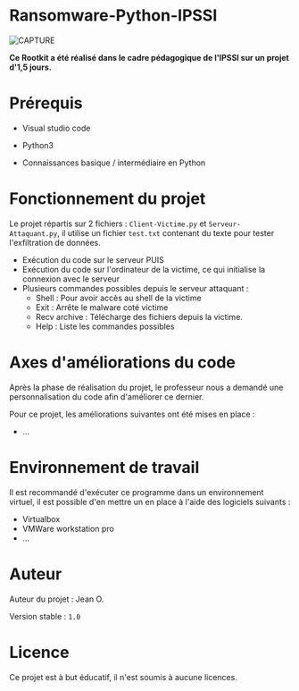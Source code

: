 # Ransomware-Python-IPSSI

![CAPTURE](https://zupimages.net/up/22/48/d9jr.png)

**Ce Rootkit a été réalisé dans le cadre pédagogique de l'IPSSI sur un projet d'1,5 jours.**

# Prérequis
- Visual studio code

- Python3

- Connaissances basique / intermédiaire en Python

# Fonctionnement du projet

Le projet répartis sur 2 fichiers : ```Client-Victime.py``` et ```Serveur-Attaquant.py```, il utilise un fichier ```test.txt``` contenant du texte pour tester l'exfiltration de données.

- Exécution du code sur le serveur PUIS
- Exécution du code sur l'ordinateur de la victime, ce qui initialise la connexion avec le serveur
- Plusieurs commandes possibles depuis le serveur attaquant : 
  - Shell : Pour avoir accès au shell de la victime
  - Exit : Arrête le malware coté victime
  - Recv archive : Télécharge des fichiers depuis la victime.
  - Help : Liste les commandes possibles

# Axes d'améliorations du code
Après la phase de réalisation du projet, le professeur nous a demandé une personnalisation du code afin d'améliorer ce dernier.

Pour ce projet, les améliorations suivantes ont été mises en place :

- ...

# Environnement de travail

Il est recommandé d'exécuter ce programme dans un environnement virtuel, il est possible d'en mettre un en place à l'aide des logiciels suivants : 
- Virtualbox
- VMWare workstation pro
- ...

# Auteur

Auteur du projet : Jean O.

Version stable : ```1.0```

# Licence

Ce projet est à but éducatif, il n'est soumis à aucune licences.
